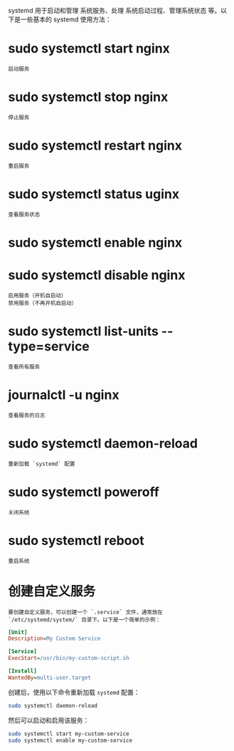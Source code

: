 
systemd 用于启动和管理 系统服务、处理 系统启动过程、管理系统状态 等。以下是一些基本的 systemd 使用方法：



# sudo systemctl start nginx
    启动服务

# sudo systemctl stop nginx
    停止服务

# sudo systemctl restart nginx 
    重启服务

# sudo systemctl status uginx
    查看服务状态

# sudo systemctl enable nginx
# sudo systemctl disable nginx
    启用服务（开机自启动）
    禁用服务（不再开机自启动）

# sudo systemctl list-units --type=service
    查看所有服务

# journalctl -u nginx
    查看服务的日志



# sudo systemctl daemon-reload
    重新加载 `systemd` 配置

# sudo systemctl poweroff
    关闭系统

# sudo systemctl reboot
    重启系统



# 创建自定义服务
    要创建自定义服务，可以创建一个 `.service` 文件，通常放在 `/etc/systemd/system/` 目录下。以下是一个简单的示例：

```ini
[Unit]
Description=My Custom Service

[Service]
ExecStart=/usr/bin/my-custom-script.sh

[Install]
WantedBy=multi-user.target
```


创建后，使用以下命令重新加载 `systemd` 配置：
```bash
sudo systemctl daemon-reload
```
然后可以启动和启用该服务：
```bash
sudo systemctl start my-custom-service
sudo systemctl enable my-custom-service
```













































